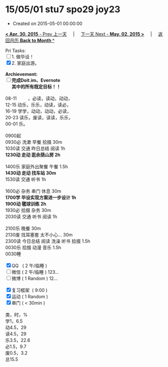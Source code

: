 # 15/05/01 stu7 spo29 joy23

- Created on 2015-05-01 00:00:00

[**< Apr. 30, 2015** - Prev 上一天](_archived/lifelogs/2015/04/d30.md) &nbsp; &nbsp; | &nbsp; &nbsp; [下一天 Next - **May. 02, 2015 >**](_archived/lifelogs/2015/05/d02.md) &nbsp; &nbsp; |  &nbsp; &nbsp; [返回月历 **Back to Month ^**](_archived/lifelogs/2015/05/index.md)
<br/><div>Pri Tasks:</div>	<div><input type="checkbox" />1. 做毕设！</div>	<div><input type="checkbox" checked="true" />2. 家庭出游。</div>	<div><br/></div>	<div><strong>Archievement:</strong></div>	<div><strong><input type="checkbox" /></strong><strong>完成Doit.im、</strong><strong>Evernote</strong></div>	<div><strong>      其中的</strong><strong>所有</strong><strong>既定目标！！</strong></div>	<div><br/></div>	<div>08-11         ，必读，读动，动动，</div>	<div>12-15 动乐，乐乐，动读，读必，</div>	<div>16-19 学学，动动，动动，必读，</div>	<div>20-23 读乐，废读，读读，乐乐，</div><div>00-01 乐。</div>	<div><br/></div>	<div>0900起</div>	<div>0930必 洗漱 早餐 拾掇 30m</div>	<div>1030读 交通 昨日总结 阅读 1h</div>	<div><strong>1230动 走动 逛余荫山房 2h</strong></div>	<div><br/></div>	<div>1400乐 家庭外出聚餐 午餐 1.5h</div>	<div><strong>1430动 走动 找车站 30m</strong></div>	<div>1530读 交通 听书 1h</div>	<div><br/></div>	<div>1600必 杂务 串门 休息 30m</div>	<div><strong>1700学 毕设实现方案进一步设计 1h</strong></div>	<div><strong>1900动 毽球训练 2h</strong></div>	<div>1930必 拾掇 杂务 30m</div>	<div>2030读 交通 听书 阅读 1h</div>	<div><br/></div>	<div>2100乐 晚餐 30m</div>	<div>2130废 找耳塞套 太不小心… 30m</div>	<div>2300读 今日总结 阅读 洗澡 听书 拾掇 1.5h</div>	<div>0030乐 拾掇 动漫 音乐 1.5h</div>	<div>0030睡</div>	<div><br/></div>	<div><input type="checkbox" checked="true" />QQ   ( 2 午/临睡 )</div>	<div><input type="checkbox" />微信 ( 2 午/临睡 ) 123…</div>	<div><input type="checkbox" />微博 ( 1 Random ) 12…</div>	<div><br/></div>	<div><input type="checkbox" checked="true" />复习框架  ( 9:00 )</div>	<div><input type="checkbox" checked="true" />运动 ( 1 Random )</div>	<div><input type="checkbox" checked="true" />串门 ( < 30min )</div>	<div><br/></div>	<div>类，时，%</div>	<div>学1，6.5</div>	<div>动4.5，29</div>	<div>读4.5，29</div>	<div>乐3.5，22.6</div>	<div>必1.5，9.7</div>	<div>废0.5，3.2</div>	<div>总15.5</div>
